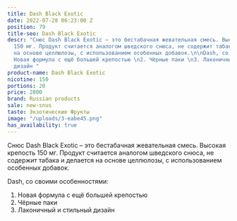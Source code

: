```yaml
---
title: Dash Black Exotic
date: 2022-07-28 06:23:00 Z
position: 79
title-seo: Dash Black Exotic
descr: "Снюс Dash Black Exotic – это бестабачная жевательная смесь. Высокая крепость
  150 мг. Продукт считается аналогом шведского снюса, не содержит табака и делается
  на основе целлюлозы, с использованием особенных добавок.\n\nDash, со своими особенностями:\n1.
  Новая формула с ещё большей крепостью \n2. Чёрные паки \n3. Лаконичный и стильный
  дизайн "
product-name: Dash Black Exotic
nicotine: 150
portions: 20
price: 2800
brand: Russian products
sale: new-snus
taste: Экзотические Фрукты
image: "/uploads/3-eabe45.png"
has_availability: true
---
```


Снюс Dash Black Exotic – это бестабачная жевательная смесь. Высокая крепость 150 мг. Продукт считается аналогом шведского снюса, не содержит табака и делается на основе целлюлозы, с использованием особенных добавок.

Dash, со своими особенностями:
1. Новая формула с ещё большей крепостью 
2. Чёрные паки 
3. Лаконичный и стильный дизайн 